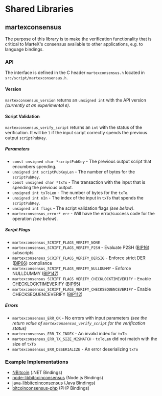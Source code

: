 Shared Libraries
================

## martexconsensus

The purpose of this library is to make the verification functionality that is critical to MarteX's consensus available to other applications, e.g. to language bindings.

### API

The interface is defined in the C header `martexconsensus.h` located in  `src/script/martexconsensus.h`.

#### Version

`martexconsensus_version` returns an `unsigned int` with the API version *(currently at an experimental `0`)*.

#### Script Validation

`martexconsensus_verify_script` returns an `int` with the status of the verification. It will be `1` if the input script correctly spends the previous output `scriptPubKey`.

##### Parameters
- `const unsigned char *scriptPubKey` - The previous output script that encumbers spending.
- `unsigned int scriptPubKeyLen` - The number of bytes for the `scriptPubKey`.
- `const unsigned char *txTo` - The transaction with the input that is spending the previous output.
- `unsigned int txToLen` - The number of bytes for the `txTo`.
- `unsigned int nIn` - The index of the input in `txTo` that spends the `scriptPubKey`.
- `unsigned int flags` - The script validation flags *(see below)*.
- `martexconsensus_error* err` - Will have the error/success code for the operation *(see below)*.

##### Script Flags
- `martexconsensus_SCRIPT_FLAGS_VERIFY_NONE`
- `martexconsensus_SCRIPT_FLAGS_VERIFY_P2SH` - Evaluate P2SH ([BIP16](https://github.com/bitcoin/bips/blob/master/bip-0016.mediawiki)) subscripts
- `martexconsensus_SCRIPT_FLAGS_VERIFY_DERSIG` - Enforce strict DER ([BIP66](https://github.com/bitcoin/bips/blob/master/bip-0066.mediawiki)) compliance
- `martexconsensus_SCRIPT_FLAGS_VERIFY_NULLDUMMY` - Enforce NULLDUMMY ([BIP147](https://github.com/bitcoin/bips/blob/master/bip-0147.mediawiki))
- `martexconsensus_SCRIPT_FLAGS_VERIFY_CHECKLOCKTIMEVERIFY` - Enable CHECKLOCKTIMEVERIFY ([BIP65](https://github.com/bitcoin/bips/blob/master/bip-0065.mediawiki))
- `martexconsensus_SCRIPT_FLAGS_VERIFY_CHECKSEQUENCEVERIFY` - Enable CHECKSEQUENCEVERIFY ([BIP112](https://github.com/bitcoin/bips/blob/master/bip-0112.mediawiki))

##### Errors
- `martexconsensus_ERR_OK` - No errors with input parameters *(see the return value of `martexconsensus_verify_script` for the verification status)*
- `martexconsensus_ERR_TX_INDEX` - An invalid index for `txTo`
- `martexconsensus_ERR_TX_SIZE_MISMATCH` - `txToLen` did not match with the size of `txTo`
- `martexconsensus_ERR_DESERIALIZE` - An error deserializing `txTo`

### Example Implementations
- [NBitcoin](https://github.com/NicolasDorier/NBitcoin/blob/master/NBitcoin/Script.cs#L814) (.NET Bindings)
- [node-libbitcoinconsensus](https://github.com/bitpay/node-libbitcoinconsensus) (Node.js Bindings)
- [java-libbitcoinconsensus](https://github.com/dexX7/java-libbitcoinconsensus) (Java Bindings)
- [bitcoinconsensus-php](https://github.com/Bit-Wasp/bitcoinconsensus-php) (PHP Bindings)
